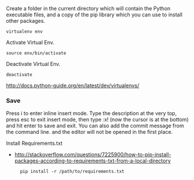 Create a folder in the current directory which will contain the Python executable files, and a copy of the pip library which you can use to install other packages. 

	virtualenv env

Activate Virtual Env.

	source env/bin/activate
	
Deactivate Virtual Env.	

	deactivate
	
	
http://docs.python-guide.org/en/latest/dev/virtualenvs/

### Save 
Press i to enter inline insert mode. Type the description at the very top, press esc to exit insert mode, then type :x! (now the cursor is at the bottom) and hit enter to save and exit. You can also add the commit message from the command line. and the editor will not be opened in the first place.
	
Install Requirements.txt
* http://stackoverflow.com/questions/7225900/how-to-pip-install-packages-according-to-requirements-txt-from-a-local-directory

		pip install -r /path/to/requirements.txt
	
